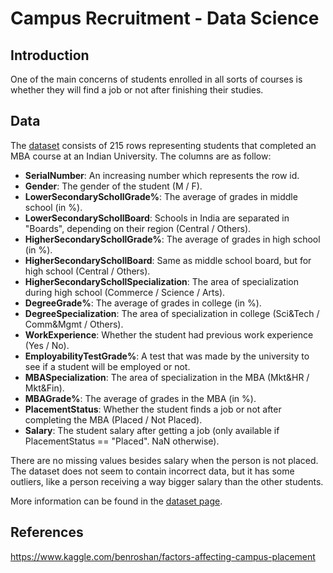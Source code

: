 # Campus Recruitment - Data Science

## Introduction

One of the main concerns of students enrolled in all sorts of courses is whether they will find a job or not after finishing their studies.

## Data

The [dataset](https://www.kaggle.com/benroshan/factors-affecting-campus-placement) consists of 215 rows representing students that completed an MBA course at an Indian University. The columns are as follow:

- **SerialNumber**: An increasing number which represents the row id.
- **Gender**: The gender of the student (M / F).
- **LowerSecondarySchollGrade%**: The average of grades in middle school (in %).
- **LowerSecondarySchollBoard**: Schools in India are separated in "Boards", depending on their region (Central / Others).
- **HigherSecondarySchollGrade%**: The average of grades in high school (in %).
- **HigherSecondarySchollBoard**: Same as middle school board, but for high school (Central / Others).
- **HigherSecondarySchollSpecialization**: The area of specialization during high school (Commerce / Science / Arts).
- **DegreeGrade%**: The average of grades in college (in %).
- **DegreeSpecialization**: The area of specialization in college (Sci&Tech / Comm&Mgmt / Others).
- **WorkExperience**: Whether the student had previous work experience (Yes / No).
- **EmployabilityTestGrade%**: A test that was made by the university to see if a student will be employed or not.
- **MBASpecialization**: The area of specialization in the MBA (Mkt&HR / Mkt&Fin).
- **MBAGrade%**: The average of grades in the MBA (in %).
- **PlacementStatus**: Whether the student finds a job or not after completing the MBA (Placed / Not Placed).
- **Salary**: The student salary after getting a job (only available if PlacementStatus == "Placed". NaN otherwise).

There are no missing values besides salary when the person is not placed. The dataset does not seem to contain incorrect data, but it has some outliers, like a person receiving a way bigger salary than the other students.

More information can be found in the [dataset page](https://www.kaggle.com/benroshan/factors-affecting-campus-placement).

## References

https://www.kaggle.com/benroshan/factors-affecting-campus-placement

